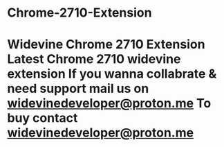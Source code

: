 # Chrome-2710-Extension
# Widevine Chrome 2710 Extension  Latest Chrome 2710 widevine extension  If you wanna collabrate &amp; need support mail us on widevinedeveloper@proton.me  To buy contact widevinedeveloper@proton.me
